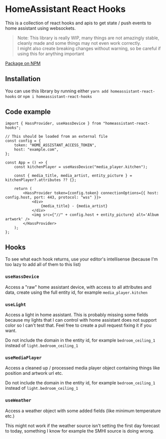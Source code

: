 # HomeAssistant React Hooks

This is a collection of react hooks and apis to get state / push events to home assistant using websockets.

> Note: This library is really WIP, many things are not amazingly stable, cleanly made and some things may not even work correctly.<br/>
> I might also create breaking changes without warning, so be careful if using this for anything important

[Package on NPM](https://www.npmjs.com/package/homeassistant-react-hooks)

## Installation

You can use this library by running either `yarn add homeassistant-react-hooks` or `npm i homeassistant-react-hooks`

## Code example

```tsx
import { HassProvider, useHassDevice } from "homeassistant-react-hooks";

// This should be loaded from an external file
const config = {
    token: "HOME_ASSISTANT_ACCESS_TOKEN",
    host: "example.com",
};

const App = () => {
    const kitchenPlayer = useHassDevice("media_player.kitchen");

    const { media_title, media_artist, entity_picture } = kitchenPlayer?.attributes ?? {};

    return (
        <HassProvider token={config.token} connectionOptions={{ host: config.host, port: 443, protocol: "wss" }}>
            <div>
                {media_title} - {media_artist}
            </div>
            <img src={"//" + config.host + entity_picture} alt='Album artwork' />
        </HassProvider>
    );
};
```

## Hooks

To see what each hook returns, use your editor's intellisense (because I'm too lazy to add all of them to this list)

### `useHassDevice`

Access a "raw" home assistant device, with access to all attributes and data, create using the full entity id, for example `media_player.kitchen`

### `useLight`

Access a light in home assistant. This is probably missing some fields because my lights that I can control with home assistant does not support color so I can't test that. Feel free to create a pull request fixing it if you want.

Do not include the domain in the entity id, for example `bedroom_ceiling_1` instead of `light.bedroom_ceiling_1`

### `useMediaPlayer`

Access a cleaned up / processed media player object containing things like position and artwork url etc.

Do not include the domain in the entity id, for example `bedroom_ceiling_1` instead of `light.bedroom_ceiling_1`

### `useWeather`

Access a weather object with some added fields (like minimum temperature etc.)

This might not work if the weather source isn't setting the first day forecast to today, something I know for example the SMHI source is doing wrong.
